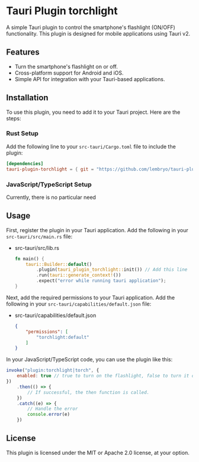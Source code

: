 # Tauri Plugin torchlight

A simple Tauri plugin to control the smartphone's flashlight (ON/OFF) functionality.
This plugin is designed for mobile applications using Tauri v2.

## Features

- Turn the smartphone's flashlight on or off.
- Cross-platform support for Android and iOS.
- Simple API for integration with your Tauri-based applications.

## Installation

To use this plugin, you need to add it to your Tauri project. Here are the steps:

### Rust Setup

Add the following line to your `src-tauri/Cargo.toml` file to include the plugin:

```toml
[dependencies]
tauri-plugin-torchlight = { git = "https://github.com/lembryo/tauri-plugin-torchlight.git" }
```

### JavaScript/TypeScript Setup

Currently, there is no particular need

## Usage

First, register the plugin in your Tauri application. Add the following in your `src-tauri/src/main.rs` file:

- src-tauri/src/lib.rs
    ```rust
    fn main() {
        tauri::Builder::default()
            .plugin(tauri_plugin_torchlight::init()) // Add this line 
            .run(tauri::generate_context!())
            .expect("error while running tauri application");
    }
    ```

Next, add the required permissions to your Tauri application. Add the following in your
`src-tauri/capabilities/default.json` file:

- src-tauri/capabilities/default.json
    ```json
    {
        "permissions": [
            "torchlight:default"
        ]
    }
    ```

In your JavaScript/TypeScript code, you can use the plugin like this:

```javascript
invoke("plugin:torchlight|torch", {
    enabled: true // true to turn on the flashlight, false to turn it off
})
    .then(() => {
        // If successful, the then function is called.
    })
    .catch((e) => {
        // Handle the error
        console.error(e)
    })
```

## License

This plugin is licensed under the MIT or Apache 2.0 license, at your option.
